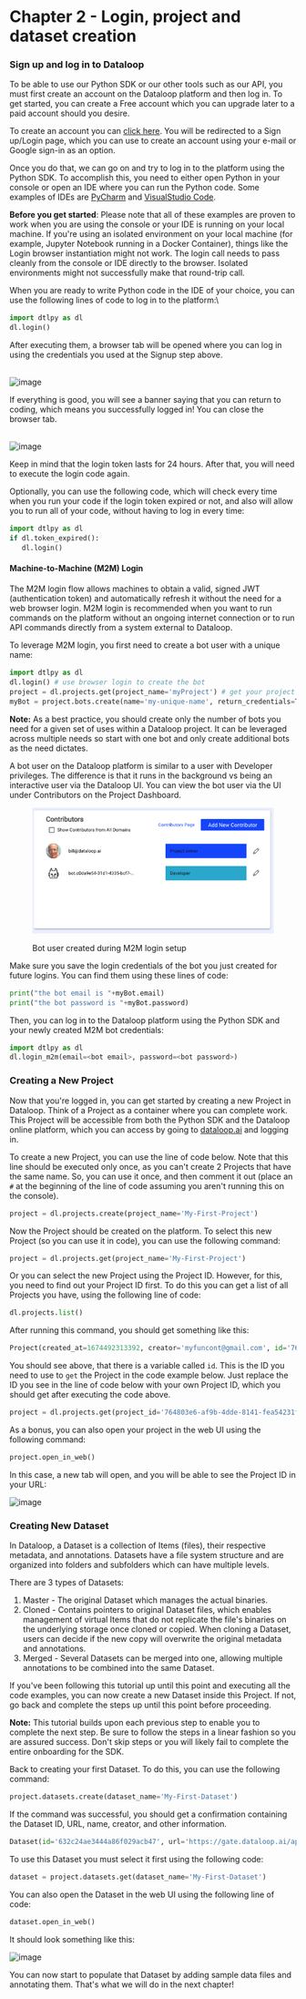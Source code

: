 # Chapter 2 - Login, project and dataset creation

### Sign up and log in to Dataloop

To be able to use our Python SDK or our other tools such as our API, you must first create an account on the Dataloop platform and then log in.  To get started, you can create a Free account which you can upgrade later to a paid account should you desire.

To create an account you can [click here](https://dataloop-production.auth0.com/login?state=hKFo2SBYdnBxZUVLTHRhQlpRTXM5bXdDYWxQdWpOUE9KZFNabqFupWxvZ2luo3RpZNkgNjg3YnRKem5yV2NwSmJVN29UVnBTbGJtYUJFSURRNnCjY2lk2SBGckcwSFpnYTFDSzVVVlVTSkp1RGtTRHFJdFBpZVdHVw\&client=FrG0HZga1CK5UVUSJJuDkSDqItPieWGW\&protocol=oauth2\&response\_type=id\_token%20code\&response\_mode=form\_post\&redirect\_uri=https%3A%2F%2Fgate.dataloop.ai%2Fadmit%3Fdefault\&scope=openid%20email%20profile%20offline\_access\&nonce=wy9u651zOeGnuAqKxk\~-AfeIKo9hL9AP\&auth0Client=eyJuYW1lIjoiYXV0aDAuanMiLCJ2ZXJzaW9uIjoiOS4xMS4zIn0%3D). You will be redirected to a Sign up/Login page, which you can use to create an account using your e-mail or Google sign-in as an option.

Once you do that, we can go on and try to log in to the platform using the Python SDK. To accomplish this, you need to either open Python in your console or open an IDE where you can run the Python code. Some examples of IDEs are [PyCharm](https://www.jetbrains.com/pycharm/) and [VisualStudio Code](https://code.visualstudio.com/).

**Before you get started**:  Please note that all of these examples are proven to work when you are using the console or your IDE is running on your local machine.  If you're using an isolated environment on your local machine (for example, Jupyter Notebook running in a Docker Container), things like the Login browser instantiation might not work.  The login call needs to pass cleanly from the console or IDE directly to the browser.  Isolated environments might not successfully make that round-trip call.

When you are ready to write Python code in the IDE of your choice, you can use the following lines of code to log in to the platform:\


```python
import dtlpy as dl
dl.login()
```

After executing them, a browser tab will be opened where you can log in using the credentials you used at the Signup step above.

\
![image](https://user-images.githubusercontent.com/58508793/216592564-635791c5-3004-46de-9dcf-5e1f059a97c7.png)

If everything is good, you will see a banner saying that you can return to coding, which means you successfully logged in!  You can close the browser tab.

\
![image](https://user-images.githubusercontent.com/58508793/216593171-4075acc5-9917-4ce6-9d1f-45c4feb3dfe1.png)

Keep in mind that the login token lasts for 24 hours. After that, you will need to execute the login code again.&#x20;

Optionally, you can use the following code, which will check every time when you run your code if the login token expired or not, and also will allow you to run all of your code, without having to log in every time:


```python
import dtlpy as dl
if dl.token_expired():
   dl.login()
```

#### Machine-to-Machine (M2M) Login

The M2M login flow allows machines to obtain a valid, signed JWT (authentication token) and automatically refresh it without the need for a web browser login. M2M login is recommended when you want to run commands on the platform without an ongoing internet connection or to run API commands directly from a system external to Dataloop.

To leverage M2M login, you first need to create a bot user with a unique name:

```python
import dtlpy as dl
dl.login() # use browser login to create the bot
project = dl.projects.get(project_name='myProject') # get your project
myBot = project.bots.create(name='my-unique-name', return_credentials=True)
```

**Note:**  As a best practice, you should create only the number of bots you need for a given set of uses within a Dataloop project.  It can be leveraged across multiple needs so start with one bot and only create additional bots as the need dictates.

A bot user on the Dataloop platform is similar to a user with Developer privileges.  The difference is that it runs in the background vs being an interactive user via the Dataloop UI.  You can view the bot user via the UI under Contributors on the Project Dashboard.

<figure><img src="../.gitbook/assets/Screenshot 2023-02-10 at 10.22.34 AM.png" alt=""><figcaption><p>Bot user created during M2M login setup</p></figcaption></figure>

Make sure you save the login credentials of the bot you just created for future logins. You can find them using these lines of code:

```python
print("the bot email is "+myBot.email)
print("the bot password is "+myBot.password)
```

Then, you can log in to the Dataloop platform using the Python SDK and your newly created M2M bot credentials:

```python
import dtlpy as dl
dl.login_m2m(email=<bot email>, password=<bot password>)
```

### Creating a New Project

Now that you're logged in, you can get started by creating a new Project in Dataloop.  Think of a Project as a container where you can complete work. This Project will be accessible from both the Python SDK and the Dataloop online platform, which you can access by going to [dataloop.ai](https://dataloop.ai/) and logging in.

To create a new Project, you can use the line of code below. Note that this line should be executed only once, as you can't create 2 Projects that have the same name. So, you can use it once, and then comment it out (place an `#` at the beginning of the line of code assuming you aren't running this on the console).

```python
project = dl.projects.create(project_name='My-First-Project')
```

Now the Project should be created on the platform. To select this new Project (so you can use it in code), you can use the following command:

```python
project = dl.projects.get(project_name='My-First-Project')
```

Or you can select the new Project using the Project ID. However, for this, you need to find out your Project ID first. To do this you can get a list of all Projects you have, using the following line of code:

```python
dl.projects.list()
```

After running this command, you should get something like this:

```python
Project(created_at=1674492313392, creator='myfuncont@gmail.com', id='764803e6-af9b-4dde-8141-fea54231fb54', name='My-First-Project', feature_constraints=[{'name': 'downloadJsons', 'quota': 0, 'title': 'Download Annotation as Json'}, {'name': 'createGPUService', 'quota': 0, 'title': 'Create GPU service'}, {'name': 'createIntegration', 'quota': 0, 'title': 'Create Integrations'}, {'name': 'createDriver', 'quota': 0, 'title': 'Create Driver'}])
```

You should see above, that there is a variable called `id`. This is the ID you need to use to `get` the Project in the code example below. Just replace the ID you see in the line of code below with your own Project ID, which you should get after executing the code above.

```python
project = dl.projects.get(project_id='764803e6-af9b-4dde-8141-fea54231fb54')
```

As a bonus, you can also open your project in the web UI using the following command:

```python
project.open_in_web()
```

In this case, a new tab will open, and you will be able to see the Project ID in your URL:


![image](https://user-images.githubusercontent.com/58508793/216595924-89f522b4-6c59-4597-907f-f0c4a220d830.png)

### Creating New Dataset

In Dataloop, a Dataset is a collection of Items (files), their respective metadata, and annotations. Datasets have a file system structure and are organized into folders and subfolders which can have multiple levels.

There are 3 types of Datasets:

1. Master - The original Dataset which manages the actual binaries.
2. Cloned - Contains pointers to original Dataset files, which enables management of virtual Items that do not replicate the file's binaries on the underlying storage once cloned or copied. When cloning a Dataset, users can decide if the new copy will overwrite the original metadata and annotations.
3. Merged - Several Datasets can be merged into one, allowing multiple annotations to be combined into the same Dataset.

If you've been following this tutorial up until this point and executing all the code examples, you can now create a new Dataset inside this Project. If not, go back and complete the steps up until this point before proceeding.

**Note:** This tutorial builds upon each previous step to enable you to complete the next step.  Be sure to follow the steps in a linear fashion so you are assured success.  Don't skip steps or you will likely fail to complete the entire onboarding for the SDK.

Back to creating your first Dataset.  To do this, you can use the following command:

```python
project.datasets.create(dataset_name='My-First-Dataset')
```

If the command was successful, you should get a confirmation containing the Dataset ID, URL, name, creator, and other information.

```python
Dataset(id='632c24ae3444a86f029acb47', url='https://gate.dataloop.ai/api/v1/datasets/632c1194120a7571664d0de3', name='My-First-Dataset', creator='JohnDoe@gmail.com', items_count=0, expiration_options=None, index_driver='v1', created_at='2022-09-22T07:41:08.324Z')
```

To use this Dataset you must select it first using the following code:


```python
dataset = project.datasets.get(dataset_name='My-First-Dataset')
```

You can also open the Dataset in the web UI using the following line of code:

```python
dataset.open_in_web()
```

It should look something like this:

![image](https://user-images.githubusercontent.com/58508793/216603246-a06de404-5422-42fc-8c91-3cb46fcdc7f6.png)

You can now start to populate that Dataset by adding sample data files and annotating them. That's what we will do in the next chapter!
